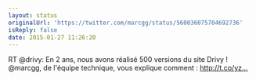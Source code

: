 ```yaml
---
layout: status
originalUrl: 'https://twitter.com/marcgg/status/560036075704692736'
isReply: false
date: 2015-01-27 11:26:20
---
```


RT @drivy: En 2 ans, nous avons réalisé 500 versions du site Drivy ! @marcgg, de l'équipe technique, vous explique comment : http://t.co/yz…
